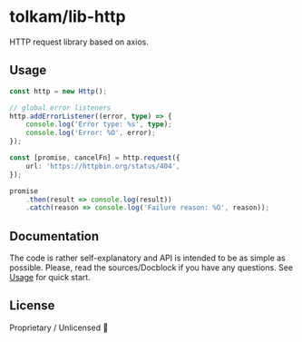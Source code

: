 # tolkam/lib-http

HTTP request library based on axios.

## Usage

````ts
const http = new Http();

// global error listeners
http.addErrorListener((error, type) => {
    console.log('Error type: %s', type);
    console.log('Error: %O', error);
});

const [promise, cancelFn] = http.request({
    url: 'https://httpbin.org/status/404',
});

promise
    .then(result => console.log(result))
    .catch(reason => console.log('Failure reason: %O', reason));
````

## Documentation

The code is rather self-explanatory and API is intended to be as simple as possible. Please, read the sources/Docblock if you have any questions. See [Usage](#usage) for quick start.

## License

Proprietary / Unlicensed 🤷
